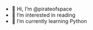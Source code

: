 - 👋 Hi, I’m @pirateofspace
- 👀 I’m interested in reading
- 🌱 I’m currently learning Python


<!---
pirateofspace/pirateofspace is a ✨ special ✨ repository because its `README.md` (this file) appears on your GitHub profile.
You can click the Preview link to take a look at your changes.
--->
